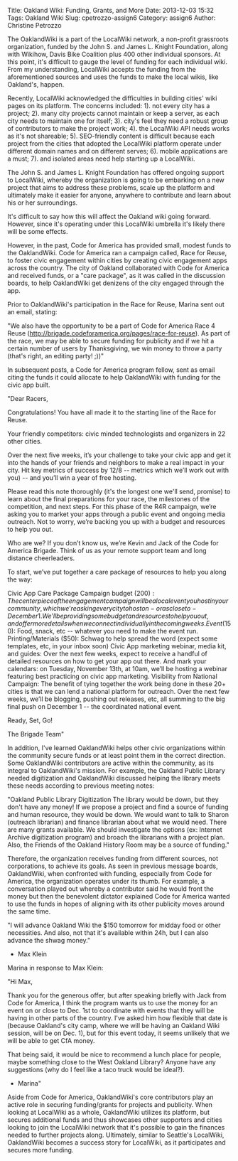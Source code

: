 Title: Oakland Wiki: Funding, Grants, and More
Date: 2013-12-03 15:32
Tags: Oakland Wiki
Slug: cpetrozzo-assign6
Category: assign6
Author: Christine Petrozzo

The OaklandWiki is a part of the LocalWiki network, a non-profit grassroots organization, funded by the 
John S. and James L. Knight Foundation, along with Wikihow, Davis Bike Coalition plus 400 other individual sponsors. At this point,
it's difficult to gauge the level of funding for each individual wiki. From my understanding, LocalWiki accepts the funding from
the aforementioned sources and uses the funds to make the local wikis, like Oakland's, happen. 

Recently, LocalWiki acknowledged the difficulties in building cities' wiki pages on its platform. The concerns included: 1). not 
every city has a project; 2). many city projects cannot maintain or keep a server, as each city needs to maintain one for itself; 3). 
city's feel they need a robust group of contributors to make the project work; 4). the LocalWiki API needs works as it's not shareable; 5). 
SEO-friendly content is difficult because each project from the cities that adopted the LocalWiki platform operate under different 
domain names and on different serves; 6). mobile applications are a must; 7). and isolated areas need help starting up a LocalWiki.

The John S. and James L. Knight Foundation has offered ongoing support to LocalWiki, whereby the organization is going to be embarking on a new project 
that aims to address these problems, scale up the platform and ultimately make it easier for anyone, anywhere to contribute and learn about his or her surroundings.

It's difficult to say how this will affect the Oakland wiki going forward. However, since it's operating under this LocalWiki umbrella it's likely
there will be some effects. 

However, in the past, Code for America has provided small, modest funds to the OaklandWiki. Code for America ran a campaign called, Race for Reuse, to foster
civic engagement within cities by creating civic engagement apps across the country. The city of Oakland collaborated with 
Code for America and received funds, or a "care package", as it was called in the discussion boards, to help OaklandWiki get
denizens of the city engaged through the app. 

Prior to OaklandWiki's participation in the Race for Reuse, Marina sent out an email, stating:

"We also have the opportunity to be a part of Code for America Race 4 Reuse 
(http://brigade.codeforamerica.org/pages/race-for-reuse). As part of the race, we may be able to secure 
funding for publicity and if we hit a certain number of users by Thanksgiving, we win money to throw a party 
(that's right, an editing party! ;))"

In subsequent posts, a Code for America program fellow, sent as email citing the funds it could allocate to help
OaklandWiki with funding for the civic app built. 

"Dear Racers, 

Congratulations! You have all made it to the starting line of the Race for Reuse. 

Your friendly competitors: civic minded technologists and organizers in 22 other cities. 

Over the next five weeks, it’s your challenge to take your civic app and get it into the hands of your friends and neighbors to make a real impact in your city. Hit key metrics of success by 12/8 -- metrics which we’ll work out with you) -- and you’ll win a year of free hosting. 

Please read this note thoroughly (it's the longest one we'll send, promise) to learn about the final preparations for your race, the milestones of the competition, and next steps. For this phase of the R4R campaign, we’re asking you to market your apps through a public event and ongoing media outreach. Not to worry, we’re backing you up with a budget and resources to help you out.

Who are we? If you don’t know us, we’re Kevin and Jack of the Code for America Brigade. Think of us as your remote support team and long distance cheerleaders. 

To start, we’ve put together a care package of resources to help you along the way:

Civic App Care Package
Campaign budget ($200): The centerpiece of the engagement campaign will be a local event you host in your community, which we’re asking every city to host on - or as close to - December 1. We’ll be providing some budget and resources to help you out, and offer more details when we connect individually in the coming weeks.
Event ($150): Food, snack, etc -- whatever you need to make the event run. 
Printing/Materials ($50): Schwag to help spread the word (expect some templates, etc, in your inbox soon)
Civic App marketing webinar, media kit, and guides: Over the next few weeks, expect to receive a handful of detailed resources on how to get your app out there. And mark your calendars: on Tuesday, November 13th, at 10am, we’ll be hosting a webinar featuring best practicing on civic app marketing.
Visibility from National Campaign: The benefit of tying together the work being done in these 20+ cities is that we can lend a national platform for outreach. Over the next few weeks, we’ll be blogging, pushing out releases, etc, all summing to the big final push on December 1 -- the coordinated national event.

Ready, Set, Go!

The Brigade Team"

In addition, I've learned OaklandWiki helps other civic organizations within the community secure funds or at least point them in the 
correct direction. Some OaklandWiki contributors are active within the community, as its integral to OaklandWiki's mission. For example, the Oakland Public Library needed digitization and OaklandWiki
discussed helping the library meets these needs according to previous meeting notes:

"Oakland Public Library Digitization
The library would be down, but they don't have any money! If we propose a project and find a source of funding and 
human resource, they would be down. We would want to talk to Sharon (outreach librarian) and finance librarian about 
what we would need. There are many grants available. We should investigate the options (ex: Internet Archive digitization 
program) and broach the librarians with a project plan. Also, the Friends of the Oakland History Room may be a source of 
funding."

Therefore, the organization receives funding from different sources, not corporations, to achieve its goals. As seen in previous message boards, 
OaklandWiki, when confronted with funding, especially from Code for America, the organization operates under its thumb. For example, a conversation played out whereby a contributor said he would 
front the money but then the benevolent dictator explained Code for America wanted to use the funds in hopes of aligning with its other publicity moves around the same time. 

"I will advance Oakland Wiki the $150 tomorrow for midday food or other necessities. And also, not that it's available within 24h, but I can also advance the shwag money."
- Max Klein

Marina in response to Max Klein:

"Hi Max,

Thank you for the generous offer, but after speaking briefly with Jack from Code for America, I think the program wants us to use the money for an event on or close to Dec. 1st to coordinate with events that they will be having in other parts of the country. I've asked him how flexible that date is (because Oakland's city camp, where we will be having an Oakland Wiki session, will be on Dec. 1), but for this event today, it seems unlikely that we will be able to get CfA money.

That being said, it would be nice to recommend a lunch place for people, maybe something close to the West Oakland Library? Anyone have any suggestions (why do I feel like a taco truck would be ideal?).

- Marina"

Aside from Code for America, OaklandWiki's core contributors play an active role in securing funding/grants for projects and publicity. When looking at LocalWiki as a whole, 
OaklandWiki utilizes its platform, but secures additional funds and thus showcases other supporters and cities looking to join the LocalWiki network that it's possible 
to gain the finances needed to further projects along. Ultimately, similar to Seattle's LocalWiki, OaklandWiki becomes a success story for LocalWiki, as it participates and secures more funding.  